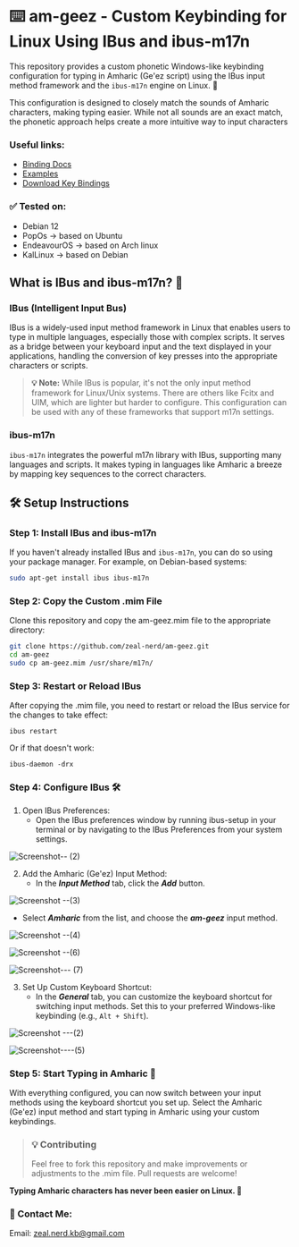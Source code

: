 # ⌨️ am-geez - Custom Keybinding for Linux Using IBus and ibus-m17n

This repository provides a custom phonetic Windows-like keybinding configuration for typing in Amharic (Ge'ez script) using the IBus input method framework and the `ibus-m17n` engine on Linux. 🚀

This configuration is designed to closely match the sounds of Amharic characters, making typing easier. While not all sounds are an exact match, the phonetic approach helps create a more intuitive way to input characters

### Useful links:
   - [Binding Docs](./docs/guidlines.md)
   - [Examples](https://github.com/zeal-nerd/am-geez/new/main#examples)
   - [Download Key Bindings](https://github.com/user-attachments/files/17029134/kbd.pdf)

### ✅ Tested on:

- Debian 12
- PopOs -> based on Ubuntu
- EndeavourOS -> based on Arch linux
- KalLinux -> based on Debian

## What is IBus and ibus-m17n? 🤔

### IBus (Intelligent Input Bus)

IBus is a widely-used input method framework in Linux that enables users to type in multiple languages, especially those with complex scripts. It serves as a bridge between your keyboard input and the text displayed in your applications, handling the conversion of key presses into the appropriate characters or scripts.

> **💡 Note:** While IBus is popular, it's not the only input method framework for Linux/Unix systems. There are others like Fcitx and UIM, which are lighter but harder to configure. This configuration can be used with any of these frameworks that support m17n settings.

### ibus-m17n

`ibus-m17n` integrates the powerful m17n library with IBus, supporting many languages and scripts. It makes typing in languages like Amharic a breeze by mapping key sequences to the correct characters.

## 🛠️ Setup Instructions

### Step 1: Install IBus and ibus-m17n

If you haven't already installed IBus and `ibus-m17n`, you can do so using your package manager. For example, on Debian-based systems:

```bash
sudo apt-get install ibus ibus-m17n
```

### Step 2: Copy the Custom .mim File

Clone this repository and copy the am-geez.mim file to the appropriate directory:

```bash
git clone https://github.com/zeal-nerd/am-geez.git
cd am-geez
sudo cp am-geez.mim /usr/share/m17n/
```

### Step 3: Restart or Reload IBus

After copying the .mim file, you need to restart or reload the IBus service for the changes to take effect:

```
ibus restart
```

Or if that doesn't work:

```
ibus-daemon -drx
```

### Step 4: Configure IBus 🛠️

1. Open IBus Preferences:
   - Open the IBus preferences window by running ibus-setup in your terminal or by navigating to the IBus Preferences from your system settings.

![Screenshot-- (2)](https://github.com/user-attachments/assets/99c087c5-3525-4018-bec3-09ffc3b39ecb)

2. Add the Amharic (Ge'ez) Input Method:
   - In the **_Input Method_** tab, click the **_Add_** button.

![Screenshot --(3)](https://github.com/user-attachments/assets/cf36f40e-f0ff-4597-bc18-73995fcb3aac)

- Select **_Amharic_** from the list, and choose the **_am-geez_** input method.

![Screenshot --(4)](https://github.com/user-attachments/assets/b3c93bea-7abf-479f-8256-6e30602a3d9d)

![Screenshot --(6)](https://github.com/user-attachments/assets/3aa1ac82-29fb-4104-8282-52e3d66cfbb3)

![Screenshot--- (7)](https://github.com/user-attachments/assets/20f35c68-cb71-4a04-8cd5-04ded32d7615)

3. Set Up Custom Keyboard Shortcut:
   - In the **_General_** tab, you can customize the keyboard shortcut for switching input methods. Set this to your preferred Windows-like keybinding (e.g., `Alt + Shift`).

![Screenshot ---(2)](https://github.com/user-attachments/assets/1cf93e07-7e19-4cc0-95fe-a2f721164d3b)

![Screenshot----(5)](https://github.com/user-attachments/assets/bc645b1f-bd84-452c-b785-b1aa35fd5572)

### Step 5: Start Typing in Amharic 🎉

With everything configured, you can now switch between your input methods using the keyboard shortcut you set up. Select the Amharic (Ge'ez) input method and start typing in Amharic using your custom keybindings.

> ### 💡 Contributing
>
> Feel free to fork this repository and make improvements or adjustments to the .mim file. Pull requests are welcome!

**Typing Amharic characters has never been easier on Linux. 🙌**

### 📧 Contact Me:

Email: zeal.nerd.kb@gmail.com
